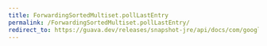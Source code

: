 ```yaml
---
title: ForwardingSortedMultiset.pollLastEntry
permalink: /ForwardingSortedMultiset.pollLastEntry/
redirect_to: https://guava.dev/releases/snapshot-jre/api/docs/com/google/common/collect/ForwardingSortedMultiset.html#pollLastEntry--
---
```

